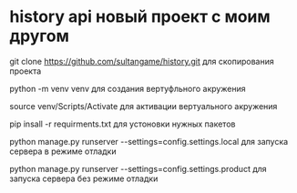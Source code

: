 # history api новый проект с моим другом

git clone https://github.com/sultangame/history.git для скопирования проекта

python -m venv venv для создания вертуфльного акружения

source venv/Scripts/Activate для активации вертуального акружения

pip insall -r requirments.txt для устоновки нужных пакетов

python manage.py runserver --settings=config.settings.local для запуска сервера в режиме отладки

python manage.py runserver --settings=config.settings.product для запуска сервера без режиме отладки

